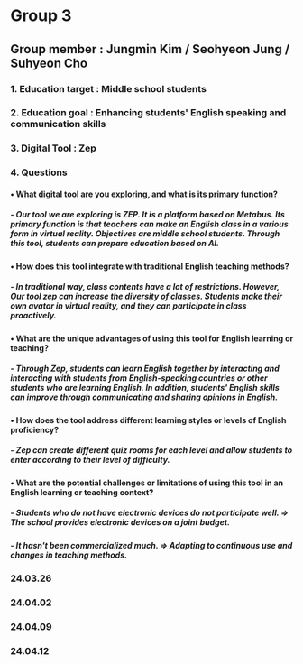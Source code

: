 # Group 3
## Group member : Jungmin Kim / Seohyeon Jung / Suhyeon Cho
### 1. Education target : Middle school students
### 2. Education goal : Enhancing students' English speaking and communication skills
### 3. Digital Tool : Zep
### 4. Questions 
#### • What digital tool are you exploring, and what is its primary function?
##### - Our tool we are exploring is ZEP. It is a platform based on Metabus. Its primary function is that teachers can make an English class in a various form in virtual reality. Objectives are middle school students. Through this tool, students can prepare education based on AI.

#### • How does this tool integrate with traditional English teaching methods?
##### - In traditional way, class contents have a lot of restrictions. However, Our tool zep can increase the diversity of classes. Students make their own avatar in virtual reality, and they can participate in class proactively. 

#### • What are the unique advantages of using this tool for English learning or teaching?
##### - Through Zep, students can learn English together by interacting and interacting with students from English-speaking countries or other students who are learning English. In addition, students' English skills can improve through communicating and sharing opinions in English.

#### • How does the tool address different learning styles or levels of English proficiency?
##### - Zep can create different quiz rooms for each level and allow students to enter according to their level of difficulty. 

#### • What are the potential challenges or limitations of using this tool in an English learning or teaching context?
##### - Students who do not have electronic devices do not participate well. => The school provides electronic devices on a joint budget. 
##### - It hasn't been commercialized much. => Adapting to continuous use and changes in teaching methods.

### 24.03.26
### 24.04.02
### 24.04.09
### 24.04.12
